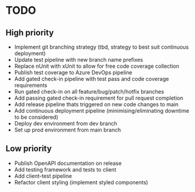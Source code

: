 # TODO

## High priority
* Implement git branching strategy (tbd, strategy to best suit continuous deployment)
* Update test pipeline with new branch name prefixes
* Replace nUnit with xUnit to allow for free code coverage collection
* Publish test coverage to Azure DevOps pipeline
* Add gated check-in pipeline with test pass and code coverage requirements
* Run gated check-in on all feature/bug/patch/hotfix branches
* Add passing gated check-in requirement for pull request completion
* Add release pipeline thats triggered on new code changes to main
* Add continuous deployment pipeline (minimising/eliminating downtime to be considered)
* Deploy dev environment from dev branch
* Set up prod environment from main branch

## Low priority
* Publish OpenAPI documentation on release
* Add testing framework and tests to client
* Add client-test pipeline
* Refactor client styling (implement styled components)

